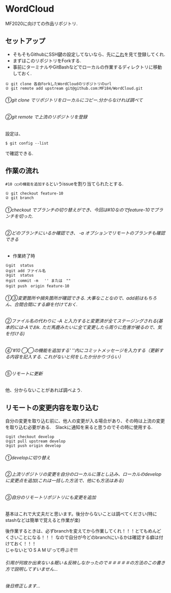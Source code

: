 # WordCloud
MF2020に向けての作品リポジトリ.

## セットアップ

* そもそもGithubにSSH鍵の設定してないなら、先に[これ](https://qiita.com/shizuma/items/2b2f873a0034839e47ce)を見て登録してくれ.
* まずはこのリポジトリをForkする.
* 事前にターミナルやGitBashなどでローカルの作業するディレクトリに移動しておく.  

```
① git clone 各自ForkしたWordCloudのリポジトリのurl
② git remote add upstream git@github.com:MF184/WordCloud.git
```
###### ①git clone でリポジトリをローカルにコピー.分からなければ調べて
###### ②git remote で上流のリポジトリを登録

設定は、
```
$ git config --list
```
で確認できる.

## 作業の流れ

```#10 ◯◯の機能を追加する```というissueを割り当てられたとする.
```
① git checkout feature-10  
② git branch 
```
###### ①checkout でブランチの切り替えができ、今回は#10なのでfeature-10でブランチを切った.
###### ②どのブランチにいるか確認でき、 -a オプションでリモートのブランチも確認できる

* 作業終了時
```
①git  status
②git add ファイル名 
③git  status
④git commit -m 　'' または　""
⑤git push　origin feature-10 
```
###### ①③変更箇所や損失箇所が確認できる. 大事なことなので、add前はもちろん、合間合間にする癖を付けておく.
###### ②ファイル名の代わりに -A と入力すると変更済が全てステージングされる(基本的には-Aでおk. ただ馬鹿みたいに全て変更したら周りに危害が被るので、気を付ける)
###### ④'#10 ◯◯の機能を追加する' ''内にコミットメッセージを入力する（更新する内容を記入する. これがないと何をしたか分かりづらい）
###### ⑤リモートに更新

他、分からないことがあれば調べよう.

## リモートの変更内容を取り込む

自分の変更を取り込む前に、他人の変更が入る場合があり、その時は上流の変更を取り込む必要がある.　Slackに通知を来ると思うのでその時に使用する.

```
①git checkout develop 
②git pull upstream develop 
③git push origin develop 
```
###### ①developに切り替え
###### ②上流リポジトリの変更を自分のローカルに落とし込み、ローカルのdevelopに変更点を追加(これは一括した方法で、他にも方法はある)
###### ③自分のリモートリポジトリにも変更を追加

基本はこれで大丈夫だと思います。後分からないことは調べてください(特にstashなどは簡単で覚えると作業が楽)
 
後作業するときは、必ずbranchを変えてから作業してくれ！！！とてもめんどくさいことになる！！！
なので自分が今どのbranchにいるかは確認する癖は付けておく！！！  
じゃないと'O S A M U'って呼ぶぞ!!!  

###### 引用が何故か出来ない＆眠い＆反映しなかったので＃＃＃＃＃の方法のこの書き方で説明してすいません...
###### 後日修正します...
